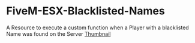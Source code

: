 # FiveM-ESX-Blacklisted-Names
 A Resource to execute a custom function when a Player with a blacklisted Name was found on the Server
[Thumbnail](https://i.imgur.com/L1n2LBI.png)
